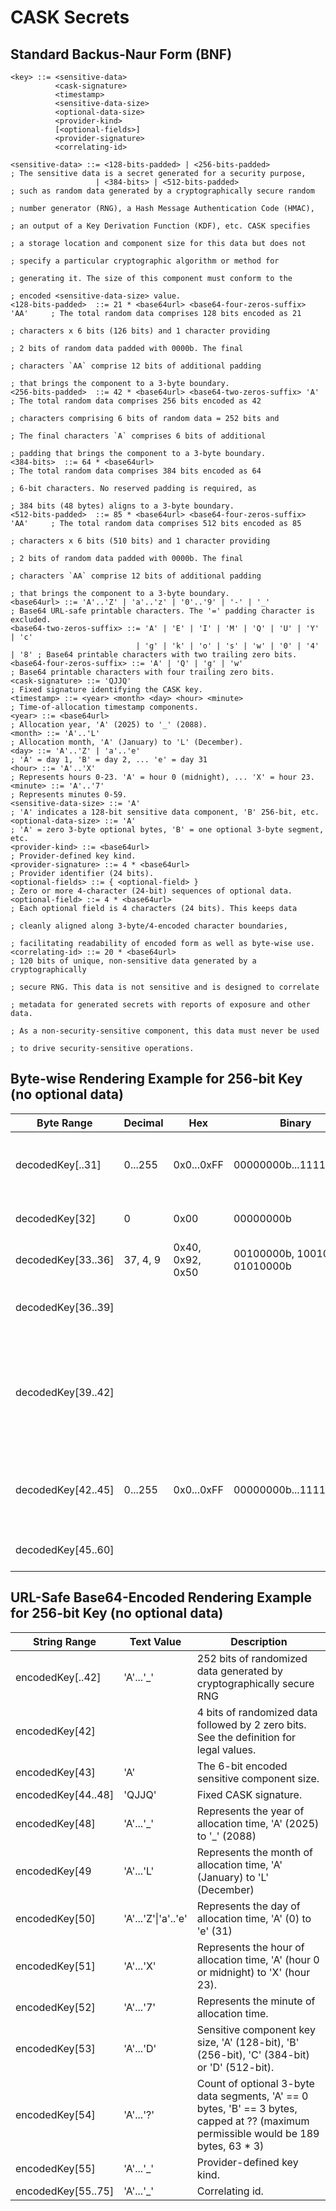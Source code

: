 # CASK Secrets
## Standard Backus-Naur Form (BNF)
```
<key> ::= <sensitive-data>
          <cask-signature>
          <timestamp>
          <sensitive-data-size>
          <optional-data-size>
          <provider-kind>
          [<optional-fields>]
          <provider-signature>
          <correlating-id>

<sensitive-data> ::= <128-bits-padded> | <256-bits-padded>                  ; The sensitive data is a secret generated for a security purpose,
                   | <384-bits> | <512-bits-padded>                         ; such as random data generated by a cryptographically secure random
                                                                            ; number generator (RNG), a Hash Message Authentication Code (HMAC),
                                                                            ; an output of a Key Derivation Function (KDF), etc. CASK specifies
                                                                            ; a storage location and component size for this data but does not
                                                                            ; specify a particular cryptographic algorithm or method for
                                                                            ; generating it. The size of this component must conform to the
                                                                            ; encoded <sensitive-data-size> value.
<128-bits-padded>  ::= 21 * <base64url> <base64-four-zeros-suffix> 'AA'     ; The total random data comprises 128 bits encoded as 21
                                                                            ; characters x 6 bits (126 bits) and 1 character providing
                                                                            ; 2 bits of random data padded with 0000b. The final
                                                                            ; characters `AA` comprise 12 bits of additional padding
                                                                            ; that brings the component to a 3-byte boundary.
<256-bits-padded>  ::= 42 * <base64url> <base64-two-zeros-suffix> 'A'       ; The total random data comprises 256 bits encoded as 42
                                                                            ; characters comprising 6 bits of random data = 252 bits and
                                                                            ; The final characters `A` comprises 6 bits of additional
                                                                            ; padding that brings the component to a 3-byte boundary.
<384-bits>  ::= 64 * <base64url>                                            ; The total random data comprises 384 bits encoded as 64
                                                                            ; 6-bit characters. No reserved padding is required, as
                                                                            ; 384 bits (48 bytes) aligns to a 3-byte boundary.
<512-bits-padded>  ::= 85 * <base64url> <base64-four-zeros-suffix> 'AA'     ; The total random data comprises 512 bits encoded as 85
                                                                            ; characters x 6 bits (510 bits) and 1 character providing
                                                                            ; 2 bits of random data padded with 0000b. The final 
                                                                            ; characters `AA` comprise 12 bits of additional padding
                                                                            ; that brings the component to a 3-byte boundary.
<base64url> ::= 'A'..'Z' | 'a'..'z' | '0'..'9' | '-' | '_'                  ; Base64 URL-safe printable characters. The '=' padding character is excluded.
<base64-two-zeros-suffix> ::= 'A' | 'E' | 'I' | 'M' | 'Q' | 'U' | 'Y' | 'c' 
                            | 'g' | 'k' | 'o' | 's' | 'w' | '0' | '4' | '8' ; Base64 printable characters with two trailing zero bits.
<base64-four-zeros-suffix> ::= 'A' | 'Q' | 'g' | 'w'                        ; Base64 printable characters with four trailing zero bits.
<cask-signature> ::= 'QJJQ'                                                 ; Fixed signature identifying the CASK key.
<timestamp> ::= <year> <month> <day> <hour> <minute>                        ; Time-of-allocation timestamp components.
<year> ::= <base64url>                                                      ; Allocation year, 'A' (2025) to '_' (2088).
<month> ::= 'A'..'L'                                                        ; Allocation month, 'A' (January) to 'L' (December).
<day> ::= 'A'..'Z' | 'a'..'e'                                               ; 'A' = day 1, 'B' = day 2, ... 'e' = day 31
<hour> ::= 'A'..'X'                                                         ; Represents hours 0-23. 'A' = hour 0 (midnight), ... 'X' = hour 23.
<minute> ::= 'A'..'7'                                                       ; Represents minutes 0-59.
<sensitive-data-size> ::= 'A'                                               ; 'A' indicates a 128-bit sensitive data component, 'B' 256-bit, etc.
<optional-data-size> ::= 'A'                                                ; 'A' = zero 3-byte optional bytes, 'B' = one optional 3-byte segment, etc.
<provider-kind> ::= <base64url>                                             ; Provider-defined key kind.
<provider-signature> ::= 4 * <base64url>                                    ; Provider identifier (24 bits).
<optional-fields> ::= { <optional-field> }                                  ; Zero or more 4-character (24-bit) sequences of optional data.
<optional-field> ::= 4 * <base64url>                                        ; Each optional field is 4 characters (24 bits). This keeps data
                                                                            ; cleanly aligned along 3-byte/4-encoded character boundaries,
                                                                            ; facilitating readability of encoded form as well as byte-wise use.
<correlating-id> ::= 20 * <base64url>                                       ; 120 bits of unique, non-sensitive data generated by a cryptographically
                                                                            ; secure RNG. This data is not sensitive and is designed to correlate 
                                                                            ; metadata for generated secrets with reports of exposure and other data.
                                                                            ; As a non-security-sensitive component, this data must never be used
                                                                            ; to drive security-sensitive operations.
```

## Byte-wise Rendering Example for 256-bit Key (no optional data)
|Byte Range|Decimal|Hex|Binary|Description|
|-|-|-|-|-|
|decodedKey[..31]|0...255|0x0...0xFF|00000000b...11111111b|256 bits of random data produced by a cryptographically secure RNG|
|decodedKey[32]|0|0x00|00000000b| 8 bits of reserved padding.
|decodedKey[33..36]| 37, 4, 9  |0x40, 0x92, 0x50| 00100000b, 10010010b, 01010000b | Decoded 'QJJQ' signature.
|decodedKey[36..39]||||Timestamp data encoded in 4 six-bit segments for YMDH.
|decodedKey[39..42]||||Timestamp minutes, sensitive data size, optional-data-size, and provider kind data encoded in 4 six-bit segments.
|decodedKey[42..45]|0...255|0x0...0xFF|00000000b...11111111b| Provider signature, e.g. , '0x4c', '0x44', '0x93' (base64-encoded as 'TEST')
|decodedKey[45..60]||||16 byte non-sensitive, unique correlating id.

## URL-Safe Base64-Encoded Rendering Example for 256-bit Key (no optional data)
|String Range|Text Value|Description|
|-|-|-|
|encodedKey[..42] | 'A'...'_' | 252 bits of randomized data generated by cryptographically secure RNG
|encodedKey[42] | <base64-two-zeros-suffix> | 4 bits of randomized data followed by 2 zero bits. See the <base64-two-zeros-suffix> definition for legal values.
|encodedKey[43] | 'A' | The 6-bit encoded sensitive component size.
|encodedKey[44..48]|'QJJQ'| Fixed CASK signature.
|encodedKey[48]|'A'...'_'|Represents the year of allocation time, 'A' (2025) to '_' (2088)|
|encodedKey[49|'A'...'L'|Represents the month of allocation time, 'A' (January) to 'L' (December)|
|encodedKey[50]|'A'...'Z'\|'a'..'e'|Represents the day of allocation time, 'A' (0) to 'e' (31)|
|encodedKey[51]|'A'...'X'|Represents the hour of allocation time, 'A' (hour 0 or midnight) to 'X' (hour 23).
|encodedKey[52]|'A'...'7'| Represents the minute of allocation time.
|encodedKey[53]|'A'...'D'| Sensitive component key size, 'A' (128-bit), 'B' (256-bit), 'C' (384-bit) or 'D' (512-bit).
|encodedKey[54]|'A'...'?'| Count of optional 3-byte data segments, 'A' == 0 bytes, 'B' == 3 bytes, capped at ?? (maximum permissible would be 189 bytes, 63 * 3)
|encodedKey[55]|'A'...'_'| Provider-defined key kind.
|encodedKey[55..75]|'A'...'_'| Correlating id.
```
